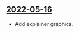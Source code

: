 ## [2022-05-16](https://github.com/faktaoklimatu/graphics/blob/d433625cd215f8ef2f57e812f37512d0b94ba2f2/data-visualization/explainers/cs-eu-ets.ai)

- Add explainer graphics.

